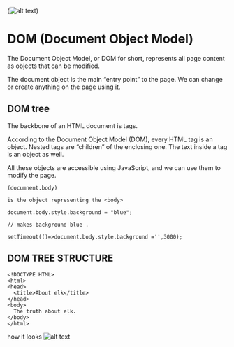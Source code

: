(![alt text](image.png))

# DOM (Document Object Model)

The Document Object Model, or DOM for short, represents all page content as objects that can be modified.

The document object is the main “entry point” to the page. We can change or create anything on the page using it.


## DOM tree
The backbone of an HTML document is tags.

According to the Document Object Model (DOM), every HTML tag is an object. Nested tags are “children” of the enclosing one. The text inside a tag is an object as well.

All these objects are accessible using JavaScript, and we can use them to modify the page.

```
(documnent.body)

is the object representing the <body>

document.body.style.background = "blue"; 

// makes background blue .

setTimeout(()=>document.body.style.background ='',3000);
```

## DOM TREE STRUCTURE
```
<!DOCTYPE HTML>
<html>
<head>
  <title>About elk</title>
</head>
<body>
  The truth about elk.
</body>
</html>
```
how it looks 
![alt text]()